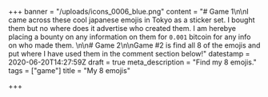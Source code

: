 +++
banner = "/uploads/icons_0006_blue.png"
content = "# Game 1\n\nI came across these cool japanese emojis in Tokyo as a sticker set. I bought them but no where does it advertise who created them. I am herebye placing a bounty on any information on them for `0.001` bitcoin for any info on who made them. \n\n# Game 2\n\nGame #2 is find all 8 of the emojis and put where I have used them in the comment section below!"
datestamp = 2020-06-20T14:27:59Z
draft = true
meta_description = "Find my 8 emojis."
tags = ["game"]
title = "My 8 emojis"

+++

